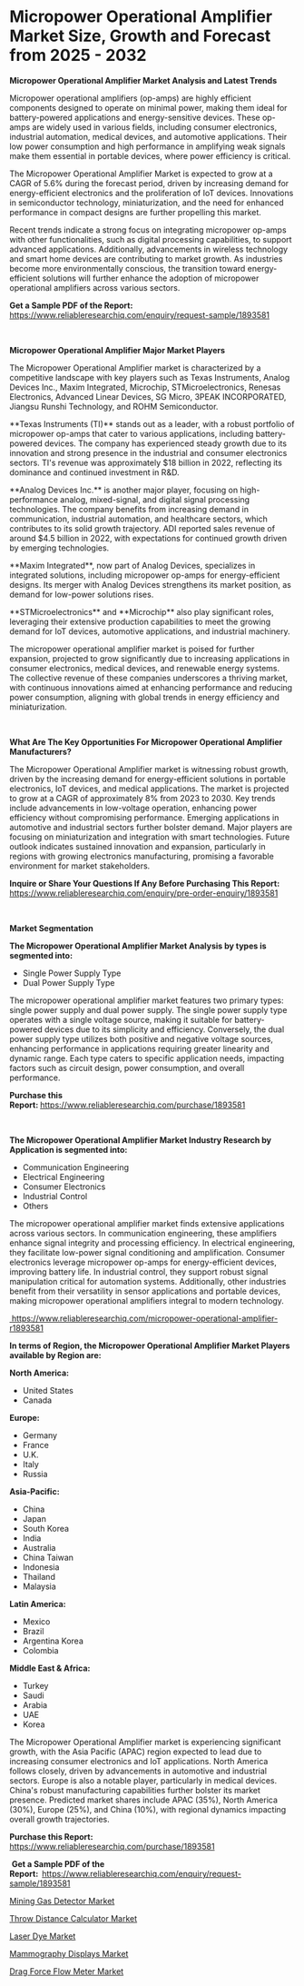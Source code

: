 <p><h1>Micropower Operational Amplifier Market Size, Growth and Forecast from 2025 - 2032</h1></p><p><strong>Micropower Operational Amplifier Market Analysis and Latest Trends</strong></p>
<p><p>Micropower operational amplifiers (op-amps) are highly efficient components designed to operate on minimal power, making them ideal for battery-powered applications and energy-sensitive devices. These op-amps are widely used in various fields, including consumer electronics, industrial automation, medical devices, and automotive applications. Their low power consumption and high performance in amplifying weak signals make them essential in portable devices, where power efficiency is critical.</p><p>The Micropower Operational Amplifier Market is expected to grow at a CAGR of 5.6% during the forecast period, driven by increasing demand for energy-efficient electronics and the proliferation of IoT devices. Innovations in semiconductor technology, miniaturization, and the need for enhanced performance in compact designs are further propelling this market. </p><p>Recent trends indicate a strong focus on integrating micropower op-amps with other functionalities, such as digital processing capabilities, to support advanced applications. Additionally, advancements in wireless technology and smart home devices are contributing to market growth. As industries become more environmentally conscious, the transition toward energy-efficient solutions will further enhance the adoption of micropower operational amplifiers across various sectors.</p></p>
<p><strong>Get a Sample PDF of the Report:&nbsp;</strong> <a href="https://www.reliableresearchiq.com/enquiry/request-sample/1893581?utm_campaign=1140&utm_medium=2&utm_source=Github&utm_content=ia&utm_term=06042025&utm_id=micropower-operational-amplifier">https://www.reliableresearchiq.com/enquiry/request-sample/1893581</a></p>
<p>&nbsp;</p>
<p><strong>Micropower Operational Amplifier Major Market Players</strong></p>
<p><p>The Micropower Operational Amplifier market is characterized by a competitive landscape with key players such as Texas Instruments, Analog Devices Inc., Maxim Integrated, Microchip, STMicroelectronics, Renesas Electronics, Advanced Linear Devices, SG Micro, 3PEAK INCORPORATED, Jiangsu Runshi Technology, and ROHM Semiconductor.</p><p>**Texas Instruments (TI)** stands out as a leader, with a robust portfolio of micropower op-amps that cater to various applications, including battery-powered devices. The company has experienced steady growth due to its innovation and strong presence in the industrial and consumer electronics sectors. TI's revenue was approximately $18 billion in 2022, reflecting its dominance and continued investment in R&D.</p><p>**Analog Devices Inc.** is another major player, focusing on high-performance analog, mixed-signal, and digital signal processing technologies. The company benefits from increasing demand in communication, industrial automation, and healthcare sectors, which contributes to its solid growth trajectory. ADI reported sales revenue of around $4.5 billion in 2022, with expectations for continued growth driven by emerging technologies.</p><p>**Maxim Integrated**, now part of Analog Devices, specializes in integrated solutions, including micropower op-amps for energy-efficient designs. Its merger with Analog Devices strengthens its market position, as demand for low-power solutions rises. </p><p>**STMicroelectronics** and **Microchip** also play significant roles, leveraging their extensive production capabilities to meet the growing demand for IoT devices, automotive applications, and industrial machinery.</p><p>The micropower operational amplifier market is poised for further expansion, projected to grow significantly due to increasing applications in consumer electronics, medical devices, and renewable energy systems. The collective revenue of these companies underscores a thriving market, with continuous innovations aimed at enhancing performance and reducing power consumption, aligning with global trends in energy efficiency and miniaturization.</p></p>
<p>&nbsp;</p>
<p><strong>What Are The Key Opportunities For Micropower Operational Amplifier Manufacturers?</strong></p>
<p><p>The Micropower Operational Amplifier market is witnessing robust growth, driven by the increasing demand for energy-efficient solutions in portable electronics, IoT devices, and medical applications. The market is projected to grow at a CAGR of approximately 8% from 2023 to 2030. Key trends include advancements in low-voltage operation, enhancing power efficiency without compromising performance. Emerging applications in automotive and industrial sectors further bolster demand. Major players are focusing on miniaturization and integration with smart technologies. Future outlook indicates sustained innovation and expansion, particularly in regions with growing electronics manufacturing, promising a favorable environment for market stakeholders.</p></p>
<p><strong>Inquire or Share Your Questions If Any Before Purchasing This Report:</strong> <a href="https://www.reliableresearchiq.com/enquiry/pre-order-enquiry/1893581?utm_campaign=1140&utm_medium=2&utm_source=Github&utm_content=ia&utm_term=06042025&utm_id=micropower-operational-amplifier">https://www.reliableresearchiq.com/enquiry/pre-order-enquiry/1893581</a></p>
<p>&nbsp;</p>
<p><strong>Market Segmentation</strong></p>
<p><strong>The Micropower Operational Amplifier Market Analysis by types is segmented into:</strong></p>
<p><ul><li>Single Power Supply Type</li><li>Dual Power Supply Type</li></ul></p>
<p><p>The micropower operational amplifier market features two primary types: single power supply and dual power supply. The single power supply type operates with a single voltage source, making it suitable for battery-powered devices due to its simplicity and efficiency. Conversely, the dual power supply type utilizes both positive and negative voltage sources, enhancing performance in applications requiring greater linearity and dynamic range. Each type caters to specific application needs, impacting factors such as circuit design, power consumption, and overall performance.</p></p>
<p><strong>Purchase this Report:&nbsp;</strong><a href="https://www.reliableresearchiq.com/purchase/1893581?utm_campaign=1140&utm_medium=2&utm_source=Github&utm_content=ia&utm_term=06042025&utm_id=micropower-operational-amplifier">https://www.reliableresearchiq.com/purchase/1893581</a></p>
<p>&nbsp;</p>
<p><strong>The Micropower Operational Amplifier Market Industry Research by Application is segmented into:</strong></p>
<p><ul><li>Communication Engineering</li><li>Electrical Engineering</li><li>Consumer Electronics</li><li>Industrial Control</li><li>Others</li></ul></p>
<p><p>The micropower operational amplifier market finds extensive applications across various sectors. In communication engineering, these amplifiers enhance signal integrity and processing efficiency. In electrical engineering, they facilitate low-power signal conditioning and amplification. Consumer electronics leverage micropower op-amps for energy-efficient devices, improving battery life. In industrial control, they support robust signal manipulation critical for automation systems. Additionally, other industries benefit from their versatility in sensor applications and portable devices, making micropower operational amplifiers integral to modern technology.</p></p>
<p><a href="https://www.reliableresearchiq.com/micropower-operational-amplifier-r1893581?utm_campaign=1140&utm_medium=2&utm_source=Github&utm_content=ia&utm_term=06042025&utm_id=micropower-operational-amplifier">&nbsp;https://www.reliableresearchiq.com/micropower-operational-amplifier-r1893581</a></p>
<p><strong>In terms of Region, the Micropower Operational Amplifier Market Players available by Region are:</strong></p>
<p>
    <p> <strong> North America: </strong>
        <ul>
            <li>United States</li>
            <li>Canada</li>
        </ul>
        </p> 
    <p> <strong> Europe: </strong>
        <ul>
            <li>Germany</li>
            <li>France</li>
            <li>U.K.</li>
            <li>Italy</li>
            <li>Russia</li>
        </ul>
        </p> 
    <p> <strong> Asia-Pacific: </strong>
        <ul>
            <li>China</li>
            <li>Japan</li>
            <li>South Korea</li>
            <li>India</li>
            <li>Australia</li>
            <li>China Taiwan</li>
            <li>Indonesia</li>
            <li>Thailand</li>
            <li>Malaysia</li>
        </ul>
        </p> 
    <p> <strong> Latin America: </strong>
        <ul>
            <li>Mexico</li>
            <li>Brazil</li>
            <li>Argentina Korea</li>
            <li>Colombia</li>
        </ul>
        </p> 
    <p> <strong> Middle East & Africa: </strong>
        <ul>
            <li>Turkey</li>
            <li>Saudi</li>
            <li>Arabia</li>
            <li>UAE</li>
            <li>Korea</li>
        </ul>
    </p>
    </p>
<p><p>The Micropower Operational Amplifier market is experiencing significant growth, with the Asia Pacific (APAC) region expected to lead due to increasing consumer electronics and IoT applications. North America follows closely, driven by advancements in automotive and industrial sectors. Europe is also a notable player, particularly in medical devices. China's robust manufacturing capabilities further bolster its market presence. Predicted market shares include APAC (35%), North America (30%), Europe (25%), and China (10%), with regional dynamics impacting overall growth trajectories.</p></p>
<p><strong>Purchase this Report: </strong><a href="https://www.reliableresearchiq.com/purchase/1893581?utm_campaign=1140&utm_medium=2&utm_source=Github&utm_content=ia&utm_term=06042025&utm_id=micropower-operational-amplifier">https://www.reliableresearchiq.com/purchase/1893581</a></p>
<p>&nbsp;<strong>Get a Sample PDF of the Report:&nbsp;&nbsp;</strong><a href="https://www.reliableresearchiq.com/enquiry/request-sample/1893581?utm_campaign=1140&utm_medium=2&utm_source=Github&utm_content=ia&utm_term=06042025&utm_id=micropower-operational-amplifier">https://www.reliableresearchiq.com/enquiry/request-sample/1893581</a></p>
<p><strong></strong></p>
<p><p><a href="https://github.com/motosyuliq/Market-Research-Report-List-1/blob/main/mining-gas-detector-market.md?utm_campaign=1140&utm_medium=2&utm_source=Github&utm_content=ia&utm_term=06042025&utm_id=micropower-operational-amplifier">Mining Gas Detector Market</a></p><p><a href="https://github.com/thapabylers2/Market-Research-Report-List-1/blob/main/throw-distance-calculator-market.md?utm_campaign=1140&utm_medium=2&utm_source=Github&utm_content=ia&utm_term=06042025&utm_id=micropower-operational-amplifier">Throw Distance Calculator Market</a></p><p><a href="https://github.com/lotoahshaiek/Market-Research-Report-List-1/blob/main/laser-dye-market.md?utm_campaign=1140&utm_medium=2&utm_source=Github&utm_content=ia&utm_term=06042025&utm_id=micropower-operational-amplifier">Laser Dye Market</a></p><p><a href="https://github.com/ryantindyaiz/Market-Research-Report-List-1/blob/main/mammography-displays-market.md?utm_campaign=1140&utm_medium=2&utm_source=Github&utm_content=ia&utm_term=06042025&utm_id=micropower-operational-amplifier">Mammography Displays Market</a></p><p><a href="https://github.com/muskoaizahfi/Market-Research-Report-List-1/blob/main/drag-force-flow-meter-market.md?utm_campaign=1140&utm_medium=2&utm_source=Github&utm_content=ia&utm_term=06042025&utm_id=micropower-operational-amplifier">Drag Force Flow Meter Market</a></p></p>